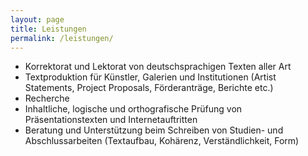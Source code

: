 ```yaml
---
layout: page
title: Leistungen
permalink: /leistungen/
---
```


  * Korrektorat und Lektorat von deutschsprachigen Texten aller Art
  * Textproduktion für Künstler, Galerien und Institutionen (Artist Statements, Project Proposals, Förderanträge, Berichte etc.)
  * Recherche
  * Inhaltliche, logische und orthografische Prüfung von Präsentationstexten und Internetauftritten 
  * Beratung und Unterstützung beim Schreiben von Studien- und Abschlussarbeiten (Textaufbau, Kohärenz, Verständlichkeit, Form)
